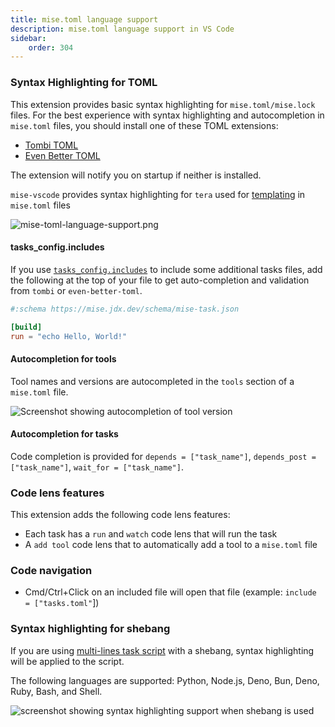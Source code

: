 ```yaml
---
title: mise.toml language support
description: mise.toml language support in VS Code
sidebar:
    order: 304
---
```


### Syntax Highlighting for TOML

This extension provides basic syntax highlighting for `mise.toml/mise.lock` files.
For the best experience with syntax highlighting and autocompletion in `mise.toml` files, you should install one of these TOML extensions:

- [Tombi TOML](https://marketplace.visualstudio.com/items?itemName=tombi-toml.tombi)
- [Even Better TOML](https://marketplace.visualstudio.com/items?itemName=tamasfe.even-better-toml)

The extension will notify you on startup if neither is installed.

`mise-vscode` provides syntax highlighting for `tera` used for
[templating](https://mise.jdx.dev/templates.html) in `mise.toml` files

![mise-toml-language-support.png](../../../assets/mise-toml-language-support.png)

#### tasks_config.includes

If you use [`tasks_config.includes`](https://mise.jdx.dev/tasks/task-configuration.html#task-config-includes) to include some additional tasks files, add the following at the top of your file to get auto-completion and validation from `tombi` or `even-better-toml`.

```toml
#:schema https://mise.jdx.dev/schema/mise-task.json

[build]
run = "echo Hello, World!"
```

#### Autocompletion for tools 

Tool names and versions are autocompleted in the `tools` section of a `mise.toml` file.

![Screenshot showing autocompletion of tool version](./autocomplete-tool-version.png)

#### Autocompletion for tasks

Code completion is provided for `depends = ["task_name"]`, `depends_post = ["task_name"]`, `wait_for = ["task_name"]`.

### Code lens features

This extension adds the following code lens features:

- Each task has a `run` and `watch` code lens that will run the task
- A `add tool` code lens that to automatically add a tool to a `mise.toml` file

### Code navigation

- Cmd/Ctrl+Click on an included file will open that file (example:
  `include = ["tasks.toml"`])

### Syntax highlighting for shebang

If you are using [multi-lines task script](https://mise.jdx.dev/tasks/toml-tasks.html#shell-shebang) with a shebang, syntax highlighting will be applied to the script.

The following languages are supported: Python, Node.js, Deno, Bun, Deno, Ruby, Bash, and Shell.

![screenshot showing syntax highlighting support when shebang is used](./syntax-highlighting-shebang.png)
